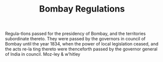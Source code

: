 ---
title: Bombay Regulations
letter: B
permalink: "/definitions/bld-bombay-regulations.html"
body: Regula-tlons passed for the presidency of Bombay, and the territories subordinate
  thereto. They were passed by the governors in council of Bombay until the year 1834,
  when the power of local legislation ceased, and the acts re-la ting thereto were
  thenceforth passed by the governor general of India in council. Moz-ley & w’hitley
published_at: '2018-07-07'
source: Black's Law Dictionary 2nd Ed (1910)
layout: post
---
